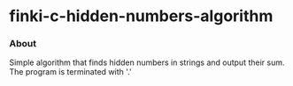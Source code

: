 # finki-c-hidden-numbers-algorithm
### About
Simple algorithm that finds hidden numbers in strings and output their sum. The program is terminated with '.'
